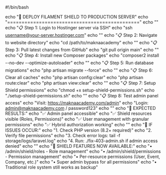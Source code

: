 #!/bin/bash

echo "🚀 DEPLOY FILAMENT SHIELD TO PRODUCTION SERVER"
echo "=============================================="
echo ""
echo "📋 Step 1: Login to Hostinger server via SSH"
echo "ssh username@your-server.hostinger.com"
echo ""
echo "📋 Step 2: Navigate to website directory"
echo "cd /path/to/maknaacademy"
echo ""
echo "📋 Step 3: Pull latest changes from GitHub"
echo "git pull origin main"
echo ""
echo "📋 Step 4: Install new Composer packages"
echo "composer2 install --no-dev --optimize-autoloader"
echo ""
echo "📋 Step 5: Run database migrations"
echo "php artisan migrate --force"
echo ""
echo "📋 Step 6: Clear all caches"
echo "php artisan config:clear"
echo "php artisan route:clear"
echo "php artisan view:clear"
echo ""
echo "📋 Step 7: Setup Shield permissions"
echo "chmod +x setup-shield-permissions.sh"
echo "./setup-shield-permissions.sh"
echo ""
echo "📋 Step 8: Test admin panel access"
echo "Visit: https://maknaacademy.com/admin"
echo "Login: admin@maknaacademy.com / password123"
echo ""
echo "🎯 EXPECTED RESULTS:"
echo "✅ Admin panel accessible"
echo "✅ Shield resources visible (Roles, Permissions)"
echo "✅ User management with granular permissions"
echo "✅ Hybrid authorization working"
echo ""
echo "🔧 IF ISSUES OCCUR:"
echo "1. Check PHP version (8.2+ required)"
echo "2. Verify file permissions"
echo "3. Check error logs: tail -f storage/logs/laravel.log"
echo "4. Run: ./fix-403-admin.sh if admin access denied"
echo ""
echo "📱 SHIELD FEATURES NOW AVAILABLE:"
echo "• /admin/shield/roles - Role management"
echo "• /admin/shield/permissions - Permission management"
echo "• Per-resource permissions (User, Event, Company, etc.)"
echo "• Super admin bypass for all permissions"
echo "• Traditional role system still works as backup"

